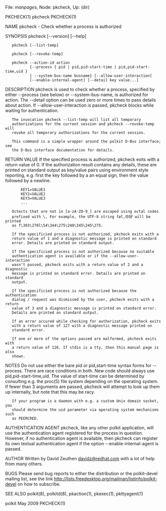 File: *manpages*,  Node: pkcheck,  Up: (dir)

PKCHECK(1)                          pkcheck                         PKCHECK(1)



NAME
       pkcheck - Check whether a process is authorized

SYNOPSIS
       pkcheck [--version] [--help]

       pkcheck [--list-temp]

       pkcheck [--revoke-temp]

       pkcheck --action-id action
               {--process { pid | pid,pid-start-time | pid,pid-start-time,uid }
               | --system-bus-name busname} [--allow-user-interaction]
               [--enable-internal-agent] [--detail key value...]

DESCRIPTION
       pkcheck is used to check whether a process, specified by either
       --process (see below) or --system-bus-name, is authorized for action.
       The --detail option can be used zero or more times to pass details
       about action. If --allow-user-interaction is passed, pkcheck blocks
       while waiting for authentication.

       The invocation pkcheck --list-temp will list all temporary
       authorizations for the current session and pkcheck --revoke-temp will
       revoke all temporary authorizations for the current session.

       This command is a simple wrapper around the polkit D-Bus interface; see
       the D-Bus interface documentation for details.

RETURN VALUE
       If the specified process is authorized, pkcheck exits with a return
       value of 0. If the authorization result contains any details, these are
       printed on standard output as key/value pairs using environment style
       reporting, e.g. first the key followed by a an equal sign, then the
       value followed by a newline.

           KEY1=VALUE1
           KEY2=VALUE2
           KEY3=VALUE3
           ...

       Octects that are not in [a-zA-Z0-9_] are escaped using octal codes
       prefixed with \. For example, the UTF-8 string føl,你好 will be printed
       as f\303\270l\54\344\275\240\345\245\275.

       If the specificied process is not authorized, pkcheck exits with a
       return value of 1 and a diagnostic message is printed on standard
       error. Details are printed on standard output.

       If the specificied process is not authorized because no suitable
       authentication agent is available or if the --allow-user-interaction
       wasn't passed, pkcheck exits with a return value of 2 and a diagnostic
       message is printed on standard error. Details are printed on standard
       output.

       If the specificied process is not authorized because the authentication
       dialog / request was dismissed by the user, pkcheck exits with a return
       value of 3 and a diagnostic message is printed on standard error.
       Details are printed on standard output.

       If an error occured while checking for authorization, pkcheck exits
       with a return value of 127 with a diagnostic message printed on
       standard error.

       If one or more of the options passed are malformed, pkcheck exits with
       a return value of 126. If stdin is a tty, then this manual page is also
       shown.

NOTES
       Do not use either the bare pid or pid,start-time syntax forms for
       --process. There are race conditions in both. New code should always
       use pid,pid-start-time,uid. The value of start-time can be determined
       by consulting e.g. the proc(5) file system depending on the operating
       system. If fewer than 3 arguments are passed, pkcheck will attempt to
       look up them up internally, but note that this may be racy.

       If your program is a daemon with e.g. a custom Unix domain socket, you
       should determine the uid parameter via operating system mechanisms such
       as PEERCRED.

AUTHENTICATION AGENT
       pkcheck, like any other polkit application, will use the authentication
       agent registered for the process in question. However, if no
       authentication agent is available, then pkcheck can register its own
       textual authentication agent if the option --enable-internal-agent is
       passed.

AUTHOR
       Written by David Zeuthen <davidz@redhat.com> with a lot of help from
       many others.

BUGS
       Please send bug reports to either the distribution or the polkit-devel
       mailing list, see the link
       http://lists.freedesktop.org/mailman/listinfo/polkit-devel on how to
       subscribe.

SEE ALSO
       polkit(8), polkitd(8), pkaction(1), pkexec(1), pkttyagent(1)



polkit                             May 2009                         PKCHECK(1)
